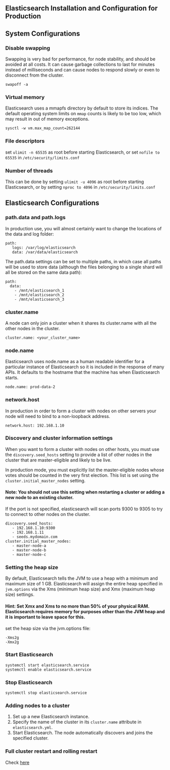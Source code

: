 ## Elasticsearch Installation and Configuration for Production


## System Configurations
### Disable swapping
Swapping is very bad for performance, for node stability, and should be avoided at all costs. It can cause garbage collections to last for minutes instead of milliseconds and can cause nodes to respond slowly or even to disconnect from the cluster.
```
swapoff -a
```
### Virtual memory
Elasticsearch uses a mmapfs directory by default to store its indices. The default operating system limits on ```mmap``` counts is likely to be too low, which may result in out of memory exceptions.
```
sysctl -w vm.max_map_count=262144
```
### File descriptors
set ```ulimit -n 65535``` as root before starting Elasticsearch, or set ```nofile to 65535``` in ```/etc/security/limits.conf```

### Number of threads
This can be done by setting ```ulimit -u 4096``` as root before starting Elasticsearch, or by setting ```nproc to 4096``` in ```/etc/security/limits.conf```

## Elasticsearch Configurations

### path.data and path.logs
In production use, you will almost certainly want to change the locations of the data and log folder:
```
path:
   logs: /var/log/elasticsearch
   data: /var/data/elasticsearch
```

The path.data settings can be set to multiple paths, in which case all paths will be used to store data (although the files belonging to a single shard will all be stored on the same data path):
```
path:
  data:
    - /mnt/elasticsearch_1
    - /mnt/elasticsearch_2
    - /mnt/elasticsearch_3
```
### cluster.name
A node can only join a cluster when it shares its cluster.name with all the other nodes in the cluster. 
```
cluster.name: <your_cluster_name>
```
### node.name
Elasticsearch uses node.name as a human readable identifier for a particular instance of Elasticsearch so it is included in the response of many APIs. It defaults to the hostname that the machine has when Elasticsearch starts.
```
node.name: prod-data-2
```
### network.host
In production in order to form a cluster with nodes on other servers your node will need to bind to a non-loopback address.
```
network.host: 192.168.1.10
```
### Discovery and cluster information settings
When you want to form a cluster with nodes on other hosts, you must use the ```discovery.seed_hosts``` setting to provide a list of other nodes in the cluster that are master-eligible and likely to be live.

In production mode, you must explicitly list the master-eligible nodes whose votes should be counted in the very first election. This list is set using the ```cluster.initial_master_nodes``` setting.
#### Note: You should not use this setting when restarting a cluster or adding a new node to an existing cluster.
If the port is not specified, elasticsearch will scan ports 9300 to 9305 to try to connect to other nodes on the cluster.
```
discovery.seed_hosts:
   - 192.168.1.10:9300
   - 192.168.1.11 
   - seeds.mydomain.com 
cluster.initial_master_nodes: 
   - master-node-a
   - master-node-b
   - master-node-c
```
### Setting the heap size
By default, Elasticsearch tells the JVM to use a heap with a minimum and maximum size of 1 GB. Elasticsearch will assign the entire heap specified in ```jvm.options``` via the Xms (minimum heap size) and Xmx (maximum heap size) settings.

#### Hint: Set Xmx and Xms to no more than 50% of your physical RAM. Elasticsearch requires memory for purposes other than the JVM heap and it is important to leave space for this.

set the heap size via the jvm.options file:
```
-Xms2g 
-Xmx2g 
```

### Start Elasticsearch
```
systemctl start elasticsearch.service
systemctl enable elasticsearch.service
```
### Stop Elasticsearch
```
systemctl stop elasticsearch.service
```

### Adding nodes to a cluster


1. Set up a new Elasticsearch instance.
2. Specify the name of the cluster in its ```cluster.name``` attribute in ```elasticsearch.yml```.
3. Start Elasticsearch. The node automatically discovers and joins the specified cluster.

### Full cluster restart and rolling restart

Check [here](https://www.elastic.co/guide/en/elasticsearch/reference/current/restart-cluster.html)